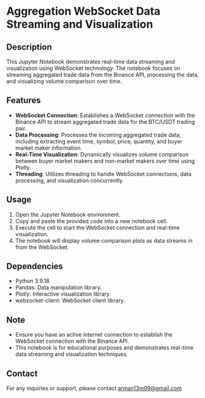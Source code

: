# Aggregation WebSocket Data Streaming and Visualization

## Description
This Jupyter Notebook demonstrates real-time data streaming and visualization using WebSocket technology. The notebook focuses on streaming aggregated trade data from the Binance API, processing the data, and visualizing volume comparison over time.

## Features
- **WebSocket Connection**: Establishes a WebSocket connection with the Binance API to stream aggregated trade data for the BTC/USDT trading pair.
- **Data Processing**: Processes the incoming aggregated trade data, including extracting event time, symbol, price, quantity, and buyer market maker information.
- **Real-Time Visualization**: Dynamically visualizes volume comparison between buyer market makers and non-market makers over time using Plotly.
- **Threading**: Utilizes threading to handle WebSocket connections, data processing, and visualization concurrently.

## Usage
1. Open the Jupyter Notebook environment.
2. Copy and paste the provided code into a new notebook cell.
3. Execute the cell to start the WebSocket connection and real-time visualization.
4. The notebook will display volume comparison plots as data streams in from the WebSocket.

## Dependencies
- Python 3.9.18
- Pandas: Data manipulation library.
- Plotly: Interactive visualization library.
- websocket-client: WebSocket client library.

## Note
- Ensure you have an active internet connection to establish the WebSocket connection with the Binance API.
- This notebook is for educational purposes and demonstrates real-time data streaming and visualization techniques.

## Contact
For any inquiries or support, please contact arman13m99@gmail.com
